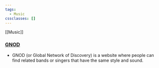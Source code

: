 ```yaml
---
tags:
  - Music
cssclasses: []
---
```

[[Music]]
### [GNOD](https://www.gnod.com/)
- GNOD (or Global Network of Discovery) is a website where people can find related bands or singers that have the same style and sound. 

